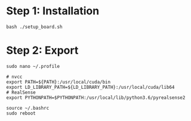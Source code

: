 # Step 1: Installation
```
bash ./setup_board.sh
```

# Step 2: Export
```
sudo nano ~/.profile

# nvcc
export PATH=${PATH}:/usr/local/cuda/bin
export LD_LIBRARY_PATH=${LD_LIBRARY_PATH}:/usr/local/cuda/lib64
# RealSense
export PYTHONPATH=$PYTHONPATH:/usr/local/lib/python3.6/pyrealsense2

source ~/.bashrc
sudo reboot
```